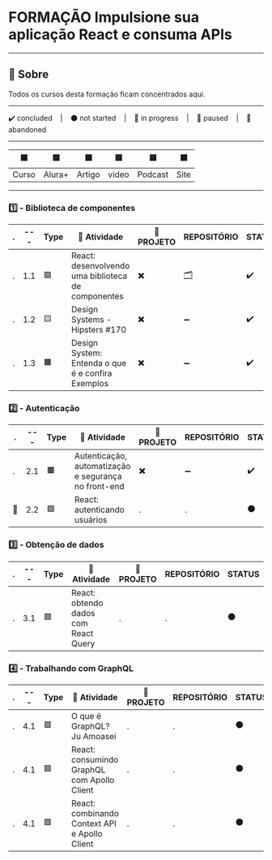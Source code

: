 # FORMAÇÃO Impulsione sua aplicação React e consuma APIs

---

## 📌 Sobre
  Todos os cursos desta formação ficam concentrados aqui.

---

<p>
  ✔️ concluded &nbsp;&nbsp;&nbsp;|&nbsp;&nbsp;&nbsp;
  ⚫ not started &nbsp;&nbsp;&nbsp;|&nbsp;&nbsp;&nbsp;
  🔵 in progress &nbsp;&nbsp;&nbsp;|&nbsp;&nbsp;&nbsp;
  🔶 paused &nbsp;&nbsp;&nbsp;|&nbsp;&nbsp;&nbsp;
  🔴 abandoned 
</p>

---
| 🟪 | 🟦 | 🟫 | 🟥 | 🟨 | 🟩 |
| --- | --- | --- | --- | --- | --- |
| Curso | Alura+ | Artigo | video | Podcast | Site |

---

### 1️⃣ - Biblioteca de componentes
| . | --- | Type | 📘 Atividade | 🔗 PROJETO | REPOSITÓRIO | STATUS |
| --- | --- | --- | --- | --- | --- | --- |
| . | 1.1 | 🟪 | React: desenvolvendo uma biblioteca de componentes | ✖️ | [🗂️](./Desenvolvendo_Biblioteca_Componentes/) | ✔️ |
| . | 1.2 | 🟨 | Design Systems - Hipsters #170 | ✖️ | ➖ | ✔️ |
| . | 1.3 | 🟫 | Design System: Entenda o que é e confira Exemplos | ✖️ | ➖ | ✔️ |



### 2️⃣ - Autenticação

| . | --- | Type | 📘 Atividade | 🔗 PROJETO | REPOSITÓRIO | STATUS |
| --- | --- | --- | --- | --- | --- | --- |
| . | 2.1 | 🟫 | Autenticação, automatização e segurança no front-end | ✖️ | ➖ | ✔️ |
| 🚩 | 2.2 | 🟪 | React: autenticando usuários | . | . | ⚫ |


### 3️⃣ - Obtenção de dados

| . | --- | Type | 📘 Atividade | 🔗 PROJETO | REPOSITÓRIO | STATUS |
| --- | --- | --- | --- | --- | --- | --- |
| . | 3.1 | 🟪 | React: obtendo dados com React Query | . | . | ⚫ |


### 4️⃣ - Trabalhando com GraphQL

| . | --- | Type | 📘 Atividade | 🔗 PROJETO | REPOSITÓRIO | STATUS |
| --- | --- | --- | --- | --- | --- | --- |
| . | 4.1 | 🟥 | O que é GraphQL? Ju Amoasei | . | . | ⚫ |
| . | 4.1 | 🟪 | React: consumindo GraphQL com Apollo Client | . | . | ⚫ |
| . | 4.1 | 🟪 | React: combinando Context API e Apollo Client | . | . | ⚫ |

